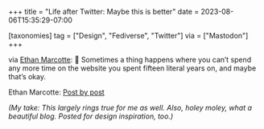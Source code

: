 +++
title = "Life after Twitter: Maybe this is better"
date = 2023-08-06T15:35:29-07:00

[taxonomies]
tag = ["Design", "Fediverse", "Twitter"]
via = ["Mastodon"]
+++

via [Ethan Marcotte](https://follow.ethanmarcotte.com/@beep/110828893112331971): 🦊 Sometimes a thing happens where you can’t spend any more time on the website you spent fifteen literal years on, and maybe that’s okay.

<!-- more -->

Ethan Marcotte: [Post by post](https://ethanmarcotte.com/wrote/post-by-post/)

_(My take: This largely rings true for me as well. Also, holey moley, what a beautiful blog. Posted for design inspiration, too.)_
